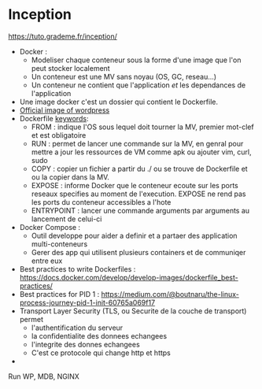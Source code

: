 # Inception

https://tuto.grademe.fr/inception/

- Docker :
	- Modeliser chaque conteneur sous la forme d'une image que l'on peut stocker localement
	- Un conteneur est une MV sans noyau (OS, GC, reseau...)
	- Un conteneur ne contient que l'application *et* les dependances de l'application
- Une image docker c'est un dossier qui contient le Dockerfile.
- [Official image of wordpress](https://hub.docker.com/_/wordpress)
- Dockerfile [keywords](https://www.nicelydev.com/docker/mots-cles-supplementaires-dockerfile#:~:text=Le%20mot%2Dcl%C3%A9%20EXPOSE%20permet,utiliser%20l'option%20%2Dp%20.):
	- FROM : indique l'OS sous lequel doit tourner la MV, premier mot-clef et est obligatoire
	- RUN : permet de lancer une commande sur la MV, en genral pour mettre a jour les ressources de VM comme apk ou ajouter vim, curl, sudo
	- COPY : copier un fichier a partir du ./ ou se trouve de Dockerfile et ou la copier dans la MV. 
	- EXPOSE : informe Docker que le conteneur ecoute sur les ports reseaux specifies au moment de l'execution. EXPOSE ne rend pas les ports du conteneur accessibles a l'hote
	- ENTRYPOINT : lancer une commande arguments par arguments au lancement de celui-ci
- Docker Compose :
	- Outil developpe pour aider a definir et a partaer des application multi-conteneurs
	- Gerer des app qui utilisent plusieurs containers et de communiqer entre eux
- Best practices to write Dockerfiles : https://docs.docker.com/develop/develop-images/dockerfile_best-practices/
- Best practices for PID 1 : https://medium.com/@boutnaru/the-linux-process-journey-pid-1-init-60765a069f17
- Transport Layer Security (TLS, ou Securite de la couche de transport) permet
	- l'authentification du serveur
	- la confidentialite des donnees echangees
	- l'integrite des donnes echangees
	- C'est ce protocole qui change http et https
- 
Run WP, MDB, NGINX
